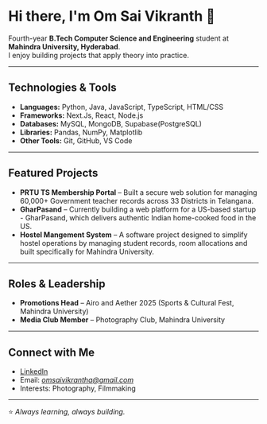 # Hi there, I'm Om Sai Vikranth 👋

Fourth-year **B.Tech Computer Science and Engineering** student at **Mahindra University, Hyderabad**.  
I enjoy building projects that apply theory into practice.  

---

## Technologies & Tools
- **Languages:** Python, Java, JavaScript, TypeScript, HTML/CSS
- **Frameworks:** Next.Js, React, Node.js  
- **Databases:** MySQL, MongoDB, Supabase(PostgreSQL)
- **Libraries:** Pandas, NumPy, Matplotlib 
- **Other Tools:** Git, GitHub, VS Code

---

##  Featured Projects
- **PRTU TS Membership Portal** – Built a secure web solution for managing 60,000+ Government teacher records across 33 Districts in Telangana.  
- **GharPasand** – Currently building a web platform for a US-based startup - GharPasand, which delivers authentic Indian home-cooked food in the US.
- **Hostel Mangement System** – A software project designed to simplify hostel operations by managing student records, room allocations and built specifically for Mahindra University.   

---

##  Roles & Leadership
-  **Promotions Head** – Airo and Aether 2025 (Sports & Cultural Fest, Mahindra University)  
-  **Media Club Member** – Photography Club, Mahindra University  

---

##  Connect with Me
-  [LinkedIn](https://www.linkedin.com/in/om-sai-vikranth/)  
-  Email: *omsaivikrantha@gmail.com*  
-  Interests: Photography, Filmmaking  

---

⭐️ *Always learning, always building.*


<!--
**vikranth0609/vikranth0609** is a ✨ _special_ ✨ repository because its `README.md` (this file) appears on your GitHub profile.

Here are some ideas to get you started:

- 🔭 I’m currently working on ...
- 🌱 I’m currently learning ...
- 👯 I’m looking to collaborate on ...
- 🤔 I’m looking for help with ...
- 💬 Ask me about ...
- 📫 How to reach me: ...
- 😄 Pronouns: ...
- ⚡ Fun fact: ...
-->
